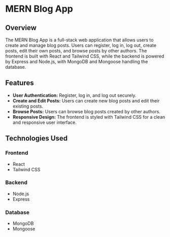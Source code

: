 # MERN Blog App

## Overview

The MERN Blog App is a full-stack web application that allows users to create and manage blog posts. Users can register, log in, log out, create posts, edit their own posts, and browse posts by other authors. The frontend is built with React and Tailwind CSS, while the backend is powered by Express and Node.js, with MongoDB and Mongoose handling the database.

## Features

- **User Authentication:** Register, log in, and log out securely.
- **Create and Edit Posts:** Users can create new blog posts and edit their existing posts.
- **Browse Posts:** Users can browse blog posts created by other authors.
- **Responsive Design:** The frontend is styled with Tailwind CSS for a clean and responsive user interface.

## Technologies Used

### Frontend
- React
- Tailwind CSS

### Backend
- Node.js
- Express

### Database
- MongoDB
- Mongoose

